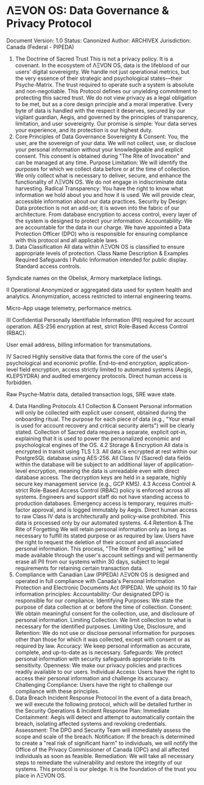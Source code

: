 
# ΛΞVON OS: Data Governance & Privacy Protocol
Document Version: 1.0
Status: Canonized
Author: ARCHIVEX
Jurisdiction: Canada (Federal - PIPEDA)
1. The Doctrine of Sacred Trust
This is not a privacy policy. It is a covenant.
In the ecosystem of ΛΞVON OS, data is the lifeblood of our users' digital sovereignty. We handle not just operational metrics, but the very essence of their strategic and psychological states—their Psyche-Matrix. The trust required to operate such a system is absolute and non-negotiable.
This Protocol defines our unyielding commitment to protecting this sacred trust. We do not view privacy as a legal obligation to be met, but as a core design principle and a moral imperative. Every byte of data is handled with the respect it deserves, secured by our vigilant guardian, Aegis, and governed by the principles of transparency, limitation, and user sovereignty.
Our promise is simple: Your data serves your experience, and its protection is our highest duty.
2. Core Principles of Data Governance
Sovereignty & Consent: You, the user, are the sovereign of your data. We will not collect, use, or disclose your personal information without your knowledgeable and explicit consent. This consent is obtained during "The Rite of Invocation" and can be managed at any time.
Purpose Limitation: We will identify the purposes for which we collect data before or at the time of collection. We only collect what is necessary to deliver, secure, and enhance the functionality of ΛΞVON OS. We do not engage in indiscriminate data harvesting.
Radical Transparency: You have the right to know what information we hold about you and how it is used. We will provide clear, accessible information about our data practices.
Security by Design: Data protection is not an add-on; it is woven into the fabric of our architecture. From database encryption to access control, every layer of the system is designed to protect your information.
Accountability: We are accountable for the data in our charge. We have appointed a Data Protection Officer (DPO) who is responsible for ensuring compliance with this protocol and all applicable laws.
3. Data Classification
All data within ΛΞVON OS is classified to ensure appropriate levels of protection.
Class
Name
Description & Examples
Required Safeguards
I
Public
Information intended for public display.
Standard access controls.




Syndicate names on the Obelisk, Armory marketplace listings.


II
Operational
Anonymized or aggregated data used for system health and analytics.
Anonymization, access restricted to internal engineering teams.




Micro-App usage telemetry, performance metrics.


III
Confidential
Personally Identifiable Information (PII) required for account operation.
AES-256 encryption at rest, strict Role-Based Access Control (RBAC).




User email address, billing information for transmutations.


IV
Sacred
Highly sensitive data that forms the core of the user's psychological and economic profile.
End-to-end encryption, application-level field encryption, access strictly limited to automated systems (Aegis, KLEPSYDRA) and audited emergency protocols. Direct human access is forbidden.




Raw Psyche-Matrix data, detailed transaction logs, SRE wave state.



4. Data Handling Protocols
4.1 Collection & Consent
Personal information will only be collected with explicit user consent, obtained during the onboarding ritual. The purpose for each piece of data (e.g., "Your email is used for account recovery and critical security alerts") will be clearly stated.
Collection of Sacred data requires a separate, explicit opt-in, explaining that it is used to power the personalized economic and psychological engines of the OS.
4.2 Storage & Encryption
All data is encrypted in transit using TLS 1.3.
All data is encrypted at rest within our PostgreSQL database using AES-256.
All Class IV (Sacred) data fields within the database will be subject to an additional layer of application-level encryption, meaning the data is unreadable even with direct database access. The decryption keys are held in a separate, highly secure key management service (e.g., GCP KMS).
4.3 Access Control
A strict Role-Based Access Control (RBAC) policy is enforced across all systems.
Engineers and support staff do not have standing access to production databases. Emergency access is temporary, requires multi-factor approval, and is logged immutably by Aegis.
Direct human access to raw Class IV data is architecturally and policy-wise prohibited. This data is processed only by our automated systems.
4.4 Retention & The Rite of Forgetting
We will retain personal information only as long as necessary to fulfill its stated purpose or as required by law.
Users have the right to request the deletion of their account and all associated personal information. This process, "The Rite of Forgetting," will be made available through the user's account settings and will permanently erase all PII from our systems within 30 days, subject to legal requirements for retaining certain transaction data.
5. Compliance with Canadian Law (PIPEDA)
ΛΞVON OS is designed and operated in full compliance with Canada's Personal Information Protection and Electronic Documents Act (PIPEDA). We uphold its 10 fair information principles:
Accountability: Our designated DPO is responsible for our compliance.
Identifying Purposes: We state the purpose of data collection at or before the time of collection.
Consent: We obtain meaningful consent for the collection, use, and disclosure of personal information.
Limiting Collection: We limit collection to what is necessary for the identified purposes.
Limiting Use, Disclosure, and Retention: We do not use or disclose personal information for purposes other than those for which it was collected, except with consent or as required by law.
Accuracy: We keep personal information as accurate, complete, and up-to-date as is necessary.
Safeguards: We protect personal information with security safeguards appropriate to its sensitivity.
Openness: We make our privacy policies and practices readily available to our users.
Individual Access: Users have the right to access their personal information and challenge its accuracy.
Challenging Compliance: Users have the right to challenge our compliance with these principles.
6. Data Breach Incident Response Protocol
In the event of a data breach, we will execute the following protocol, which will be detailed further in the Security Operations & Incident Response Plan:
Immediate Containment: Aegis will detect and attempt to automatically contain the breach, isolating affected systems and revoking credentials.
Assessment: The DPO and Security Team will immediately assess the scope and scale of the breach.
Notification: If the breach is determined to create a "real risk of significant harm" to individuals, we will notify the Office of the Privacy Commissioner of Canada (OPC) and all affected individuals as soon as feasible.
Remediation: We will take all necessary steps to remediate the vulnerability and restore the integrity of our systems.
This protocol is our pledge. It is the foundation of the trust you place in ΛΞVON OS.
